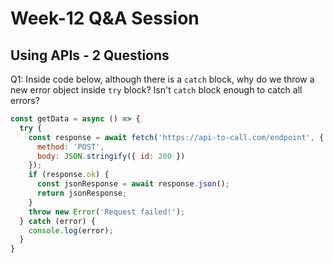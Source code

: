 # Week-12 Q&A Session

## Using APIs - 2 Questions

Q1: Inside code below, although there is a `catch` block, why do we throw a new error object inside `try` block? Isn't `catch` block enough to catch all errors?

```JavaScript
const getData = async () => {
  try {
    const response = await fetch('https://api-to-call.com/endpoint', {
      method: 'POST',
      body: JSON.stringify({ id: 200 })
    });
    if (response.ok) {
      const jsonResponse = await response.json();
      return jsonResponse;
    }
    throw new Error('Request failed!');
  } catch (error) {
    console.log(error);
  }
}
```
